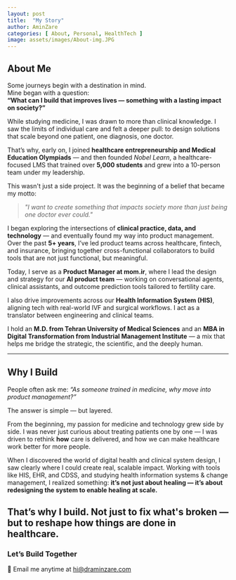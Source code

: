 ```yaml
---
layout: post
title:  "My Story"
author: AminZare
categories: [ About, Personal, HealthTech ]
image: assets/images/About-img.JPG
---
```


## About Me

Some journeys begin with a destination in mind.  
Mine began with a question:  
**“What can I build that improves lives — something with a lasting impact on society?”**

While studying medicine, I was drawn to more than clinical knowledge. I saw the limits of individual care and felt a deeper pull: to design solutions that scale beyond one patient, one diagnosis, one doctor.

That’s why, early on, I joined **healthcare entrepreneurship and Medical Education Olympiads** — and then founded *Nobel Learn*, a healthcare-focused LMS that trained over **5,000 students** and grew into a 10-person team under my leadership.

This wasn't just a side project. It was the beginning of a belief that became my motto:

> _"I want to create something that impacts society more than just being one doctor ever could."_

I began exploring the intersections of **clinical practice, data, and technology** — and eventually found my way into product management. Over the past **5+ years**, I’ve led product teams across healthcare, fintech, and insurance, bringing together cross-functional collaborators to build tools that are not just functional, but meaningful.

Today, I serve as a **Product Manager at mom.ir**, where I lead the design and strategy for our **AI product team** — working on conversational agents, clinical assistants, and outcome prediction tools tailored to fertility care.

I also drive improvements across our **Health Information System (HIS)**, aligning tech with real-world IVF and surgical workflows. I act as a translator between engineering and clinical teams.

I hold an **M.D. from Tehran University of Medical Sciences** and an **MBA in Digital Transformation from Industrial Management Institute** — a mix that helps me bridge the strategic, the scientific, and the deeply human.

---

## Why I Build

People often ask me:
*“As someone trained in medicine, why move into product management?”*

The answer is simple — but layered.

From the beginning, my passion for medicine and technology grew side by side. I was never just curious about treating patients one by one — I was driven to rethink **how** care is delivered, and how we can make healthcare work better for more people.

When I discovered the world of digital health and clinical system design, I saw clearly where I could create real, scalable impact. Working with tools like HIS, EHR, and CDSS, and studying health information systems & change management, I realized something:
**it’s not just about healing — it’s about redesigning the system to enable healing at scale.**

That’s why I build.
Not just to fix what's broken —
**but to reshape how things are done in healthcare.**
---

### Let’s Build Together

📩 Email me anytime at [hi@draminzare.com](mailto:hi@draminzare.com)
